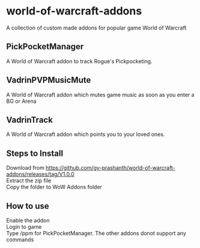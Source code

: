 # world-of-warcraft-addons
A collection of custom made addons for popular game World of Warcraft

## PickPocketManager
A World of Warcraft addon to track Rogue's Pickpocketing.

## VadrinPVPMusicMute
A World of Warcraft addon which mutes game music as soon as you enter a BG or Arena

## VadrinTrack
A World of Warcraft addon which points you to your loved ones.
 
## Steps to Install
Download from https://github.com/gv-prashanth/world-of-warcraft-addons/releases/tag/V1.0.0 <br />
Extract the zip file <br />
Copy the folder to WoW Addons folder

## How to use
Enable the addon <br />
Login to game <br />
Type /ppm for PickPocketManager. The other addons donot support any commands
